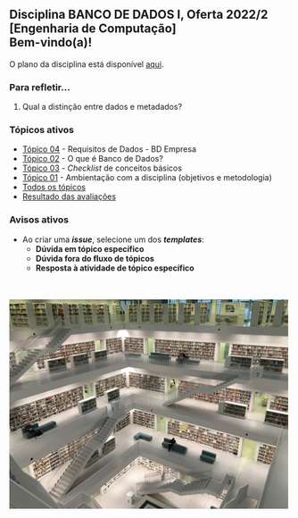 ## Disciplina **BANCO DE DADOS I**, Oferta 2022/2<br>[Engenharia de Computação]<br>Bem-vindo(a)!<br> 

O plano da disciplina está disponível [aqui](./media/bd-2022-2-bec-plano.pdf).<br>

### Para refletir...

1. Qual a distinção entre dados e metadados?

### Tópicos ativos

- [Tópico 04](./topicos/topico-04.md) - Requisitos de Dados - BD Empresa
- [Tópico 02](./topicos/topico-02.md) - O que é Banco de Dados?
- [Tópico 03](./topicos/topico-03.md) - _Checklist_ de conceitos básicos
- [Tópico 01](./topicos/topico-01.md) - Ambientação com a disciplina (objetivos e metodologia)
- [Todos os tópicos](topicos/topicos.md)
- [Resultado das avaliações]()

### Avisos ativos

- Ao criar uma _**issue**_, selecione um dos _**templates**_:
  - **Dúvida em tópico específico**
  - **Dúvida fora do fluxo de tópicos**
  - **Resposta à atividade de tópico específico**

<br>
<br>
<img src="./media/tobias-fischer-PkbZahEG2Ng-unsplash.jpg" width="500">
